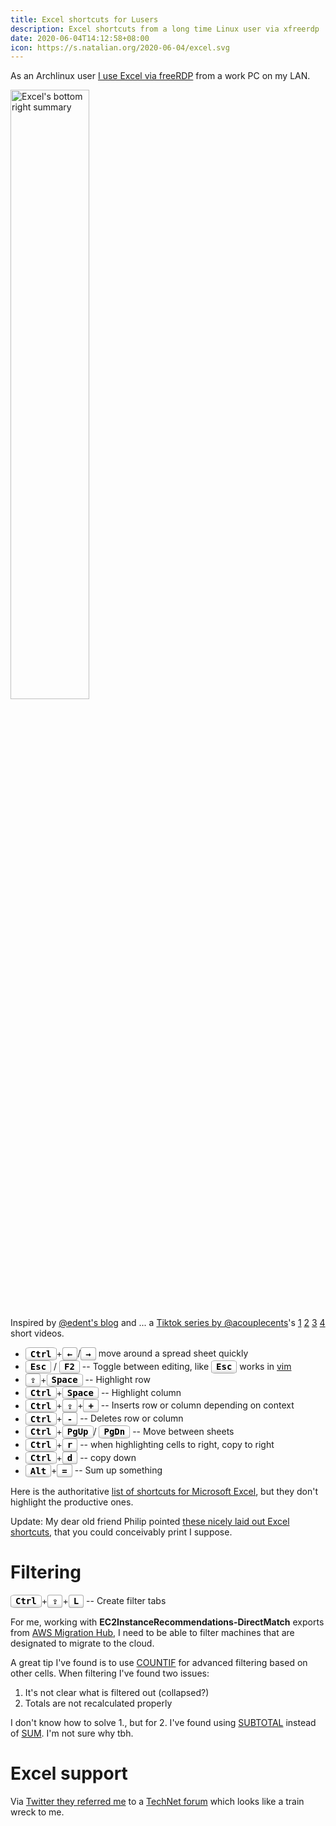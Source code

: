 ```yaml
---
title: Excel shortcuts for Lusers
description: Excel shortcuts from a long time Linux user via xfreerdp
date: 2020-06-04T14:12:58+08:00
icon: https://s.natalian.org/2020-06-04/excel.svg
---
```


As an Archlinux user [I use Excel via
freeRDP](https://www.youtube.com/watch?v=uXjBdpYj-ZY) from a work PC on my LAN.

<img width="50%" src="https://s.natalian.org/2020-06-04/selected-excel.png" alt="Excel's bottom right summary">

<style>
/* https://shkspr.mobi/blog/2020/05/better-keyboard-buttons-in-html/ */
kbd {
    border: .1em solid #aaa;
    border-radius: 15%;
    display: inline-block;
    padding: .1em .5em;
    background: linear-gradient(180deg, #fff, #fff, #fff, #ddd);
    user-select: none;
    cursor: pointer;
    color: #000;
    font-weight: bold;
}
kbd:hover {
    background: linear-gradient(0deg, #fff, #fff, #fff, #ddd);
}
</style>

Inspired by [@edent's blog](https://shkspr.mobi/blog/2020/05/better-keyboard-buttons-in-html/) and ... a [Tiktok series by @acouplecents](https://www.tiktok.com/@acouplecents)'s [1](https://www.tiktok.com/@acouplecents/video/6819380884333006086) [2](https://www.tiktok.com/@acouplecents/video/6821158756852813062) [3](https://www.tiktok.com/@acouplecents/video/6827655218629463301) [4](https://www.tiktok.com/@acouplecents/video/6827903955343887622) short videos.

* <kbd>Ctrl</kbd>+<kbd>&larr;</kbd>/<kbd>&rarr;</kbd> move around a spread sheet quickly
* <kbd>Esc</kbd> / <kbd>F2</kbd> -- Toggle between editing, like <kbd>Esc</kbd> works in [vim](https://www.vim.org/)
* <kbd>⇪</kbd>+<kbd>Space</kbd> -- Highlight row
* <kbd>Ctrl</kbd>+<kbd>Space</kbd> -- Highlight column
* <kbd>Ctrl</kbd>+<kbd>⇪</kbd>+<kbd>+</kbd> -- Inserts row or column depending on context
* <kbd>Ctrl</kbd>+<kbd>-</kbd> -- Deletes row or column
* <kbd>Ctrl</kbd>+<kbd>PgUp</kbd>/ <kbd>PgDn</kbd> -- Move between sheets
* <kbd>Ctrl</kbd>+<kbd>r</kbd> -- when highlighting cells to right, copy to right
* <kbd>Ctrl</kbd>+<kbd>d</kbd> -- copy down
* <kbd>Alt</kbd>+<kbd>=</kbd> -- Sum up something

Here is the authoritative [list of shortcuts for Microsoft Excel](https://support.office.com/en-us/article/keyboard-shortcuts-in-excel-1798d9d5-842a-42b8-9c99-9b7213f0040f), but they don't highlight the productive ones.

Update: My dear old friend Philip pointed [these nicely laid out Excel shortcuts](https://exceljet.net/keyboard-shortcuts), that you could conceivably print I suppose.

# Filtering

<kbd>Ctrl</kbd>+<kbd>⇪</kbd>+<kbd>L</kbd> -- Create filter tabs

For me, working with **EC2InstanceRecommendations-DirectMatch** exports from [AWS
Migration Hub](https://aws.amazon.com/migration-hub/), I need to be able to
filter machines that are designated to migrate to the cloud.

A great tip I've found is to use [COUNTIF](https://www.extendoffice.com/documents/excel/3694-excel-filter-based-on-another-sheet.html) for advanced filtering based on other cells. When filtering I've found two issues:

1. It's not clear what is filtered out (collapsed?)
2. Totals are not recalculated properly

I don't know how to solve 1., but for 2. I've found using [SUBTOTAL](https://support.office.com/en-us/article/subtotal-function-7b027003-f060-4ade-9040-e478765b9939) instead of [SUM](https://support.microsoft.com/en-us/office/sum-function-043e1c7d-7726-4e80-8f32-07b23e057f89). I'm not sure why tbh.

# Excel support

Via [Twitter they referred me](https://twitter.com/msexcel/status/1268209786987974661) to a [TechNet forum](https://social.technet.microsoft.com/Forums/en-US/home?category=&forum=&filter=&sort=relevancedesc&brandIgnore=true&searchTerm=excel+filtering) which looks like a train wreck to me.
